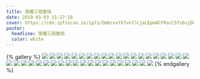 ```yaml
---
title: 荣耀三班壁纸
date: 2019-03-03 15:27:18
cover: https://cdn.ipfsscan.io/ipfs/QmbcvvYX7vn7JcjaLEpmACFRocC5fz6vjDkPwC4n3hgv4g?filename=幻灯片1.png
poster:
  headline: 荣耀三班壁纸
  color: white
---
```


{% gallery %}
![](https://cdn.ipfsscan.io/ipfs/QmbcvvYX7vn7JcjaLEpmACFRocC5fz6vjDkPwC4n3hgv4g?filename=幻灯片1.png)
![](https://cdn.ipfsscan.io/ipfs/QmT96kKCDMVCXBAdHHKM55fBFsi22DDUTM2BYkGW2P3LiS?filename=幻灯片2.png)
![](https://cdn.ipfsscan.io/ipfs/QmSbYCZe1qPM3RqdvWLBjzUB5bMWbfLdWVri4AG5iVeDVk?filename=幻灯片3.png)
![](https://cdn.ipfsscan.io/ipfs/QmbS3guydY2WVZFCdVchatPDXmou5mHaAdCDpR6qsd729a?filename=幻灯片4.png)
![](https://cdn.ipfsscan.io/ipfs/QmYEv8fTabLxP9wvufLokqRB49H1Wb88vPvH7FEfCC4U8D?filename=幻灯片5.png)
![](https://cdn.ipfsscan.io/ipfs/QmVJziPPuXKBZKCRcCdocEetNP2dcYNrhHTAh1KtoT7AsX?filename=幻灯片6.png)
![](https://cdn.ipfsscan.io/ipfs/QmPPNktPiyoWdP4bcwBr7uPjWnHmBXKgtwpLDFoYgNxsza?filename=幻灯片8.png)
![](https://cdn.ipfsscan.io/ipfs/QmPPNktPiyoWdP4bcwBr7uPjWnHmBXKgtwpLDFoYgNxsza?filename=幻灯片8.png)
![](https://cdn.ipfsscan.io/ipfs/Qmei11CYyaCbHABSZT7BwkkK6WcVu4uBiLzMvDh71g5mAA?filename=幻灯片10.png)
![](https://cdn.ipfsscan.io/ipfs/Qmei11CYyaCbHABSZT7BwkkK6WcVu4uBiLzMvDh71g5mAA?filename=幻灯片10.png)
![](https://cdn.ipfsscan.io/ipfs/QmVqdJdJhnPyj2H15Two8br2FkkvmBoSoHBospSAkDyw59?filename=幻灯片11.png)
![](https://cdn.ipfsscan.io/ipfs/QmQsgoaSwo71i1GTnkeFHQ3unoLuxFK1XnKrWhWDEc6GDQ?filename=幻灯片12.png)
![](https://cdn.ipfsscan.io/ipfs/QmZZXR3kNEYYNPtMMDcMSGqUNb4nXfQCJmwuudsF2Kddpr?filename=幻灯片13.png)
![](https://cdn.ipfsscan.io/ipfs/QmRxVvA2uanpsw9RQnEfkdpQsJNzR3Na2N3cWvuZKr9KM5?filename=幻灯片14.png)
![](https://cdn.ipfsscan.io/ipfs/QmfGSvLs873FNAym5GQne3u71tLWuW4kPuSF72tJKRnL76?filename=幻灯片15.png)
![](https://cdn.ipfsscan.io/ipfs/QmTEotv8hGAqRhsPFunY4WKuMj89x6gdmP9kuCeCnfufUs?filename=幻灯片16.png)
![](https://cdn.ipfsscan.io/ipfs/QmRVSPrgfzTiAjHFXqmueVTw22MHdSc9ZZZjhZMuCeWQJs?filename=幻灯片17.png)
![](https://cdn.ipfsscan.io/ipfs/QmZPAJpRNwwbBqkmXwV8PjS9QACRmDV34DJFBgbPU4tdFk?filename=幻灯片19.png)
![](https://cdn.ipfsscan.io/ipfs/QmZPAJpRNwwbBqkmXwV8PjS9QACRmDV34DJFBgbPU4tdFk?filename=幻灯片19.png)
![](https://cdn.ipfsscan.io/ipfs/QmQDPf6G9L34ymQBJ5Ed53FxEVttiod2oqRpBkn3xTP9Wj?filename=幻灯片20.png)
![](https://cdn.ipfsscan.io/ipfs/QmbeKBds16ZwFqYvEEsBghXHoVEM1UMtztNLEQMDo8vjAz?filename=幻灯片21.png)
![](https://cdn.ipfsscan.io/ipfs/QmX9HygajWoPSGHAT27grtxvinKKfjZseeW9KzFyv2ynXj?filename=幻灯片22.png)
![](https://cdn.ipfsscan.io/ipfs/Qme9ihQKXomK9xqaYnT1phkq5DenvR4chAkLn7wgffobi2?filename=幻灯片23.png)
![](https://cdn.ipfsscan.io/ipfs/QmYbwH4ptZbUQ2CghFgAd48qbQiENNRXLJU1tdwNcAWTgJ?filename=幻灯片24.png)
![](https://cdn.ipfsscan.io/ipfs/QmYSXD6xZQUR8fqgicq7yzyJbtzCE7TXCXJTqHXzdX22tW?filename=幻灯片25.png)
![](https://cdn.ipfsscan.io/ipfs/QmV7E4g3WpVbDnfqRPqT4Bvz71gvcTzG8WZbh4sqB9dfAk?filename=幻灯片26.png)
![](https://cdn.ipfsscan.io/ipfs/QmVXuCTySAXmGDNojMTtY6eUbCEbxM4FPPQ8zAjtzjAW9j?filename=幻灯片28.png)
![](https://cdn.ipfsscan.io/ipfs/QmVXuCTySAXmGDNojMTtY6eUbCEbxM4FPPQ8zAjtzjAW9j?filename=幻灯片28.png)
![](https://cdn.ipfsscan.io/ipfs/QmYceFSKJeUWMe96mwxEG7avtWPTqsXNhFbvJvXFgZ5fDg?filename=幻灯片29.png)
![](https://cdn.ipfsscan.io/ipfs/QmWosuziGmUnNTjjFbroM41Pjqb4K47DLJT8Rx1S3DvPKv?filename=幻灯片31.png)
![](https://cdn.ipfsscan.io/ipfs/QmWosuziGmUnNTjjFbroM41Pjqb4K47DLJT8Rx1S3DvPKv?filename=幻灯片31.png)
![](https://cdn.ipfsscan.io/ipfs/QmSsZhzTBYUxQW6Yj8kqbhabwufVHPUR5seMC7cGUc4WSe?filename=幻灯片32.png)
![](https://cdn.ipfsscan.io/ipfs/QmTjFUAs5k5hyA2gnvWMfEtgHEFCrRBAxQz5FhyofPvCN1?filename=幻灯片33.png)
![](https://cdn.ipfsscan.io/ipfs/QmTjFUAs5k5hyA2gnvWMfEtgHEFCrRBAxQz5FhyofPvCN1?filename=幻灯片33.png)
![](https://cdn.ipfsscan.io/ipfs/Qmewte9z7anPrjBysHwYu2Ccpt6CPbNXexvcsT1C2Z1Max?filename=幻灯片35.png)
![](https://cdn.ipfsscan.io/ipfs/QmP9QmgZ9MG9xJpgNNPzY1B4VgT3Ud237brdQiAnQ8Dwpu?filename=幻灯片36.png)
![](https://cdn.ipfsscan.io/ipfs/QmWpir43WV8u3hfcmoRiBSBsndgkADwUVrLuQYCYupeYL6?filename=幻灯片37.png)
![](https://cdn.ipfsscan.io/ipfs/QmWpir43WV8u3hfcmoRiBSBsndgkADwUVrLuQYCYupeYL6?filename=幻灯片37.png)
![](https://cdn.ipfsscan.io/ipfs/QmUD964w8u9NjhG6iyuf6DmmwptXuSKfR5wXwJvXuwFS83?filename=幻灯片39.png)
![](https://cdn.ipfsscan.io/ipfs/QmauQGG3QrCFvZxoXEWZ3poXoUm6jbtrKDovoDGyZ48SGB?filename=幻灯片40.png)
{% endgallery %}